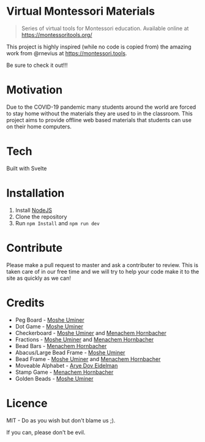 # Virtual Montessori Materials

> Series of virtual tools for Montessori education. Available online at https://montessoritools.org/

This project is highly inspired (while no code is copied from) the amazing work from @rnevius at https://montessori.tools.

Be sure to check it out!!!

# Motivation

Due to the COVID-19 pandemic many students around the world are forced to stay home without the materials they are used to in the classroom. This project aims to provide offline web based materials that students can use on their home computers.

# Tech

Built with Svelte

# Installation

1. Install [NodeJS](https://nodejs.org/en/)
2. Clone the repository
3. Run `npm Install` and `npm run dev`

# Contribute

Please make a pull request to master and ask a contributer to review. This is taken care of in our free time and we will try to help your code make it to the site as quickly as we can!

# Credits

- Peg Board - [Moshe Uminer][1]
- Dot Game - [Moshe Uminer][1]
- Checkerboard - [Moshe Uminer][1] and [Menachem Hornbacher][2]
- Fractions - [Moshe Uminer][1] and [Menachem Hornbacher][2]
- Bead Bars - [Menachem Hornbacher][2]
- Abacus/Large Bead Frame - [Moshe Uminer][1]
- Bead Frame - [Moshe Uminer][1] and [Menachem Hornbacher][2]
- Moveable Alphabet - [Arye Dov Eidelman][3]
- Stamp Game - [Menachem Hornbacher][2]
- Golden Beads - [Moshe Uminer][1]

# Licence

MIT - Do as you wish but don't blame us ;).

If you can, please don't be evil.

[1]: https://github.com/mosheduminer
[2]: https://github.com/mhornbacher
[3]: https://github.com/arye-dov-eidelman
